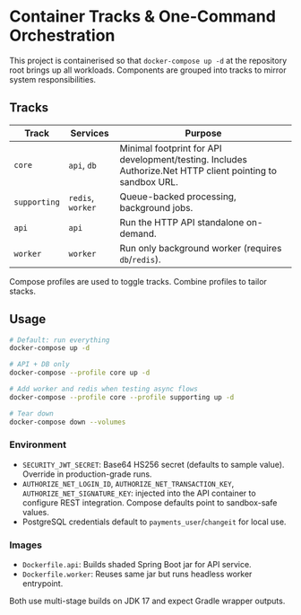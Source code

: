 # Container Tracks & One-Command Orchestration

This project is containerised so that `docker-compose up -d` at the repository root brings 
up all workloads. Components are grouped into tracks to mirror system responsibilities.

## Tracks

| Track | Services | Purpose |
|-------|----------|---------|
| `core` | `api`, `db` | Minimal footprint for API development/testing. Includes Authorize.Net HTTP client pointing to sandbox URL. |
| `supporting` | `redis`, `worker` | Queue-backed processing, background jobs. |
| `api` | `api` | Run the HTTP API standalone on-demand. |
| `worker` | `worker` | Run only background worker (requires `db`/`redis`). |

Compose profiles are used to toggle tracks. Combine profiles to tailor stacks.

## Usage

```bash
# Default: run everything
docker-compose up -d

# API + DB only
docker-compose --profile core up -d

# Add worker and redis when testing async flows
docker-compose --profile core --profile supporting up -d

# Tear down
docker-compose down --volumes
```

### Environment

- `SECURITY_JWT_SECRET`: Base64 HS256 secret (defaults to sample value). Override in production-grade runs.
- `AUTHORIZE_NET_LOGIN_ID`, `AUTHORIZE_NET_TRANSACTION_KEY`, `AUTHORIZE_NET_SIGNATURE_KEY`: injected into the API container to configure REST integration. Compose defaults point to sandbox-safe values.
- PostgreSQL credentials default to `payments_user`/`changeit` for local use.

### Images

- `Dockerfile.api`: Builds shaded Spring Boot jar for API service.
- `Dockerfile.worker`: Reuses same jar but runs headless worker entrypoint.

Both use multi-stage builds on JDK 17 and expect Gradle wrapper outputs.

